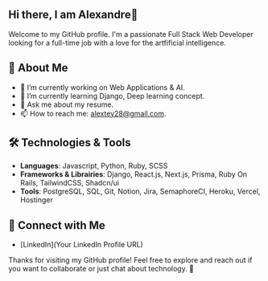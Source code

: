## Hi there, I am Alexandre👋

Welcome to my GitHub profile. I'm a passionate Full Stack Web Developer looking for a full-time job with a love for the artfificial intelligence.

## 🚀 About Me

- 🔭 I’m currently working on Web Applications & AI.
- 🌱 I’m currently learning Django, Deep learning concept.
- 💬 Ask me about my resume.
- 📫 How to reach me: [alextey28@gmail.com](alextey28@gmail.com).

## 🛠️ Technologies & Tools

- **Languages**: Javascript, Python, Ruby, SCSS
- **Frameworks & Librairies**: Django, React.js, Next.js, Prisma, Ruby On Rails, TailwindCSS, Shadcn/ui
- **Tools**: PostgreSQL, SQL, Git, Notion, Jira, SemaphoreCI, Heroku, Vercel, Hostinger

## 🤝 Connect with Me

- [LinkedIn](Your LinkedIn Profile URL)

Thanks for visiting my GitHub profile! Feel free to explore and reach out if you want to collaborate or just chat about technology. 🚀

<!--
I am a Software Engineer for almost 3 years, I am passionate about data and artificial intelligence, with solid experience in the tech industry acquired during my studies and professional projects. After completing a curriculum in Application Development (level 6 bac+3/4), I decided to resume my studies to specialize in Data & AI Engineering. Starting in October 2024, I will have the opportunity to apply my skills in a company through a work-study program. 💻

- 🔭 I’m currently working on my Data & IA Skills, also I start a cursus in Data & IA Engineering at Wild Code School. 
- 👯 I’m looking to an internship for October 2024 to master my Data & IA Skills.
- 💬 Ask me about my resume or click the link in my bio to see my portfolio if you want more information
- 📫 How to reach me: alextey28@gmail.com


I’m currently learning SQL for Big Data and Python advanced stuff to apply my skills in Deep Learning, Machine Learning, Data & IA.
 -->
<!--
**Alex-Teyss/Alex-Teyss** is a ✨ _special_ ✨ repository because its `README.md` (this file) appears on your GitHub profile.

Here are some ideas to get you started:

- 🌱 
- 💬 Ask me about ...
- 📫 How to reach me: ...
-->
